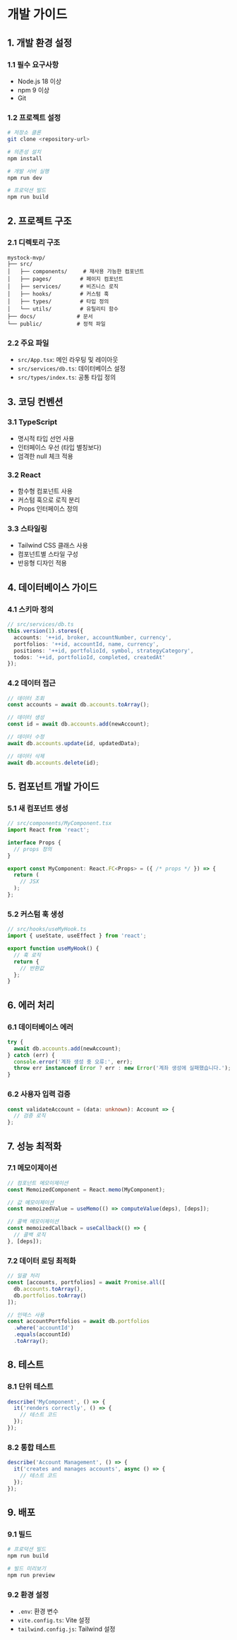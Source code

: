 # 개발 가이드

## 1. 개발 환경 설정

### 1.1 필수 요구사항
- Node.js 18 이상
- npm 9 이상
- Git

### 1.2 프로젝트 설정
```bash
# 저장소 클론
git clone <repository-url>

# 의존성 설치
npm install

# 개발 서버 실행
npm run dev

# 프로덕션 빌드
npm run build
```

## 2. 프로젝트 구조

### 2.1 디렉토리 구조
```
mystock-mvp/
├── src/
│   ├── components/     # 재사용 가능한 컴포넌트
│   ├── pages/         # 페이지 컴포넌트
│   ├── services/      # 비즈니스 로직
│   ├── hooks/         # 커스텀 훅
│   ├── types/         # 타입 정의
│   └── utils/         # 유틸리티 함수
├── docs/             # 문서
└── public/           # 정적 파일
```

### 2.2 주요 파일
- `src/App.tsx`: 메인 라우팅 및 레이아웃
- `src/services/db.ts`: 데이터베이스 설정
- `src/types/index.ts`: 공통 타입 정의

## 3. 코딩 컨벤션

### 3.1 TypeScript
- 명시적 타입 선언 사용
- 인터페이스 우선 (타입 별칭보다)
- 엄격한 null 체크 적용

### 3.2 React
- 함수형 컴포넌트 사용
- 커스텀 훅으로 로직 분리
- Props 인터페이스 정의

### 3.3 스타일링
- Tailwind CSS 클래스 사용
- 컴포넌트별 스타일 구성
- 반응형 디자인 적용

## 4. 데이터베이스 가이드

### 4.1 스키마 정의
```typescript
// src/services/db.ts
this.version(1).stores({
  accounts: '++id, broker, accountNumber, currency',
  portfolios: '++id, accountId, name, currency',
  positions: '++id, portfolioId, symbol, strategyCategory',
  todos: '++id, portfolioId, completed, createdAt'
});
```

### 4.2 데이터 접근
```typescript
// 데이터 조회
const accounts = await db.accounts.toArray();

// 데이터 생성
const id = await db.accounts.add(newAccount);

// 데이터 수정
await db.accounts.update(id, updatedData);

// 데이터 삭제
await db.accounts.delete(id);
```

## 5. 컴포넌트 개발 가이드

### 5.1 새 컴포넌트 생성
```typescript
// src/components/MyComponent.tsx
import React from 'react';

interface Props {
  // props 정의
}

export const MyComponent: React.FC<Props> = ({ /* props */ }) => {
  return (
    // JSX
  );
};
```

### 5.2 커스텀 훅 생성
```typescript
// src/hooks/useMyHook.ts
import { useState, useEffect } from 'react';

export function useMyHook() {
  // 훅 로직
  return {
    // 반환값
  };
}
```

## 6. 에러 처리

### 6.1 데이터베이스 에러
```typescript
try {
  await db.accounts.add(newAccount);
} catch (err) {
  console.error('계좌 생성 중 오류:', err);
  throw err instanceof Error ? err : new Error('계좌 생성에 실패했습니다.');
}
```

### 6.2 사용자 입력 검증
```typescript
const validateAccount = (data: unknown): Account => {
  // 검증 로직
};
```

## 7. 성능 최적화

### 7.1 메모이제이션
```typescript
// 컴포넌트 메모이제이션
const MemoizedComponent = React.memo(MyComponent);

// 값 메모이제이션
const memoizedValue = useMemo(() => computeValue(deps), [deps]);

// 콜백 메모이제이션
const memoizedCallback = useCallback(() => {
  // 콜백 로직
}, [deps]);
```

### 7.2 데이터 로딩 최적화
```typescript
// 일괄 처리
const [accounts, portfolios] = await Promise.all([
  db.accounts.toArray(),
  db.portfolios.toArray()
]);

// 인덱스 사용
const accountPortfolios = await db.portfolios
  .where('accountId')
  .equals(accountId)
  .toArray();
```

## 8. 테스트

### 8.1 단위 테스트
```typescript
describe('MyComponent', () => {
  it('renders correctly', () => {
    // 테스트 코드
  });
});
```

### 8.2 통합 테스트
```typescript
describe('Account Management', () => {
  it('creates and manages accounts', async () => {
    // 테스트 코드
  });
});
```

## 9. 배포

### 9.1 빌드
```bash
# 프로덕션 빌드
npm run build

# 빌드 미리보기
npm run preview
```

### 9.2 환경 설정
- `.env`: 환경 변수
- `vite.config.ts`: Vite 설정
- `tailwind.config.js`: Tailwind 설정 
